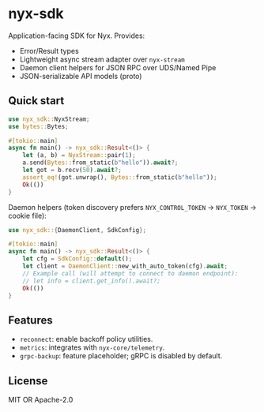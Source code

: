 # nyx-sdk

Application-facing SDK for Nyx. Provides:
- Error/Result types
- Lightweight async stream adapter over `nyx-stream`
- Daemon client helpers for JSON RPC over UDS/Named Pipe
- JSON-serializable API models (proto)

## Quick start

```rust
use nyx_sdk::NyxStream;
use bytes::Bytes;

#[tokio::main]
async fn main() -> nyx_sdk::Result<()> {
    let (a, b) = NyxStream::pair(1);
    a.send(Bytes::from_static(b"hello")).await?;
    let got = b.recv(50).await?;
    assert_eq!(got.unwrap(), Bytes::from_static(b"hello"));
    Ok(())
}
```

Daemon helpers (token discovery prefers `NYX_CONTROL_TOKEN` → `NYX_TOKEN` → cookie file):
```rust
use nyx_sdk::{DaemonClient, SdkConfig};

#[tokio::main]
async fn main() -> nyx_sdk::Result<()> {
    let cfg = SdkConfig::default();
    let client = DaemonClient::new_with_auto_token(cfg).await;
    // Example call (will attempt to connect to daemon endpoint):
    // let info = client.get_info().await?;
    Ok(())
}
```

## Features
- `reconnect`: enable backoff policy utilities.
- `metrics`: integrates with `nyx-core/telemetry`.
- `grpc-backup`: feature placeholder; gRPC is disabled by default.

## License
MIT OR Apache-2.0
